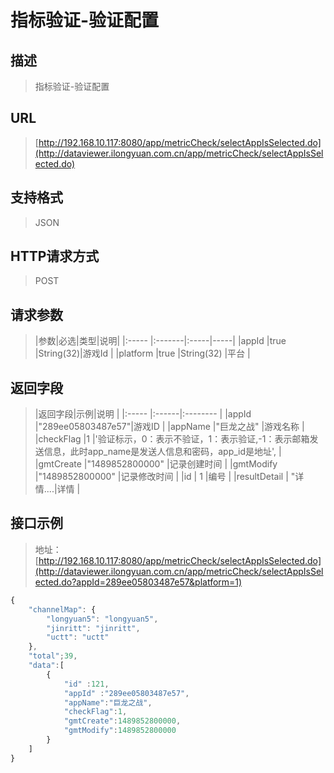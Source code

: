 # 指标验证-验证配置


## 描述
> 指标验证-验证配置

## URL
> [http://192.168.10.117:8080/app/metricCheck/selectAppIsSelected.do](http://dataviewer.ilongyuan.com.cn/app/metricCheck/selectAppIsSelected.do)

## 支持格式
> JSON

## HTTP请求方式
> POST

## 请求参数
> |参数|必选|类型|说明|
|:-----  |:-------|:-----|-----|
|appId    |true    |String(32)|游戏Id |
|platform    |true    |String(32)   |平台 |

## 返回字段
> |返回字段|示例|说明            |
|:-----   |:------|:--------    |
|appId |"289ee05803487e57"|游戏ID  |
|appName |"巨龙之战" |游戏名称  |
|checkFlag |1 |'验证标示，0：表示不验证，1：表示验证,-1：表示邮箱发送信息，此时app_name是发送人信息和密码，app_id是地址', |
|gmtCreate |"1489852800000" |记录创建时间  |
|gmtModify |"1489852800000" |记录修改时间  |
|id | 1 |编号  |
|resultDetail | "<span class="lookDetail" data-pass="1">详情</span>....|详情  |

## 接口示例
> 地址：[http://192.168.10.117:8080/app/metricCheck/selectAppIsSelected.do](http://dataviewer.ilongyuan.com.cn/app/metricCheck/selectAppIsSelected.do?appId=289ee05803487e57&platform=1)
``` javascript
{
    "channelMap": {
        "longyuan5": "longyuan5",
        "jinritt": "jinritt",
        "uctt": "uctt"
    },
    "total";39,
    "data":[
        {
            "id" :121,
            "appId" :"289ee05803487e57",
            "appName":"巨龙之战",
            "checkFlag":1,
            "gmtCreate":1489852800000,
            "gmtModify":1489852800000
        }
    ]
}
```

